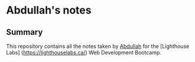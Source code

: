 # Abdullah's notes

## Summary

This repository contains all the notes taken by [Abdullah](https://github.com/ahabes) for
the [Lighthouse Labs] (https://lighthouselabs.ca/) Web Development Bootcamp.